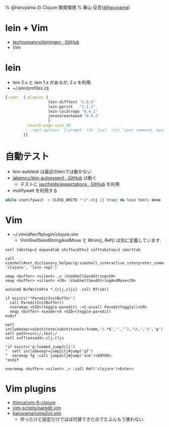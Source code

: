 % @haruyama の Clojure 開発環境
% 春山 征吾([@haruyama](https://twitter.com/haruyama))

# lein + Vim

* [technomancy/leiningen · GitHub](https://github.com/technomancy/leiningen)
* Vim

# lein

* lein 2.x と lein 1.x があるが, 2.x を利用.
* ~/.lein/profiles.clj

```clojure
{:user  {:plugins {
                   lein-difftest "2.0.0"
                   lein-pprint   "1.1.1"
                   lein-localrepo "0.4.1"
                   jonase/eastwood "0.0.2"
                   }
         :search-page-size 30
         ; :repl-options  {:prompt  (fn  [ns]  (str "your command, master? "))}
        }}
```

# 自動テスト

* lein-autotest は最近のleinでは動かない
* [jakemcc/lein-autoexpect · GitHub](https://github.com/jakemcc/lein-autoexpect) は動く
    * テストに [jaycfields/expectations · GitHub](https://github.com/jaycfields/expectations)  を利用
* inotifywait を利用する

```sh
while inotifywait -e CLOSE_WRITE **/*.clj || true; do lein test; done
```

# Vim 

* ~/.vim/after/ftplugin/clojure.vim
    * VimShellSendStringAndMove と Rtrim(), Ref() は別に定義しています.

```vimscript
setl tabstop=2 expandtab shiftwidth=2 softtabstop=2 smarttab

call vimshell#set_dictionary_helper(g:vimshell_interactive_interpreter_commands, 'clojure', 'lein repl')

vmap <buffer> <silent> ,s :VimShellSendString<CR>
vmap <buffer> <silent> <CR> :VimShellSendStringAndMove<CR>

autocmd BufWritePre *.{clj,cljs}  call RTrim()

if exists('*PareditInitBuffer')
  call PareditInitBuffer()
  nnoremap <SID>(toggle-paredit) :<C-u>call PareditToggle()<CR>
  nmap <buffer> <Leader>4 <SID>(toggle-paredit)
endif

setl includeexpr=substitute(substitute(v:fname,'/.*$','',''),'\\.','/','g')
setl path+=src;/,test;/
setl suffixesadd=.clj,cljs

"if exists('g:loaded_jump2clj')
"  setl includeexpr=jump2clj#jump('gf')
"  noremap fg :call jump2clj#jump('vne')<ENTER>
"endif

nnoremap <buffer> <silent> ,r :call Ref('clojure')<Enter>
```

# Vim plugins

* [thinca/vim-ft-clojure](https://github.com/thinca/vim-ft-clojure)
* [vim-scripts/paredit.vim](https://github.com/vim-scripts/paredit.vim)
* [haruyama/jump2clj.vim](https://github.com/haruyama/jump2clj.vim)
    * 作ったけど設定だけでほぼ代替できたのでたぶんもう使わない.
